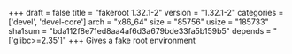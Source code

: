 +++
draft = false
title = "fakeroot 1.32.1-2"
version = "1.32.1-2"
categories = ['devel', 'devel-core']
arch = "x86_64"
size = "85756"
usize = "185733"
sha1sum = "bda112f8e71ed8aa4af6d3a679bde33fa5b159b5"
depends = "['glibc>=2.35']"
+++
Gives a fake root environment